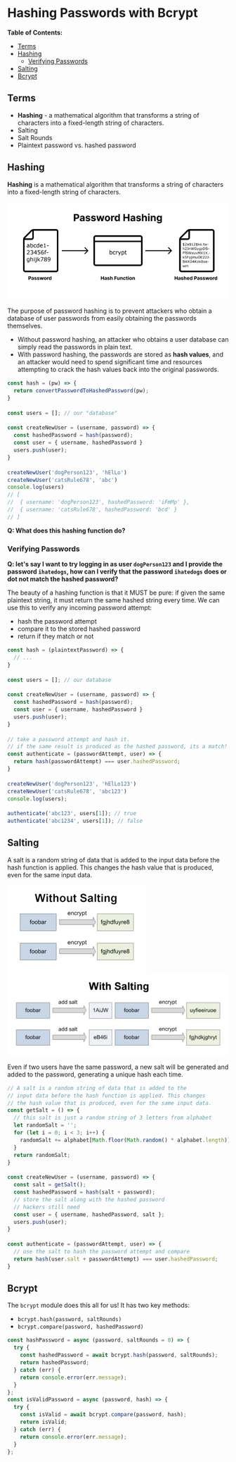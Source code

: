 # Hashing Passwords with Bcrypt

**Table of Contents:**
- [Terms](#terms)
- [Hashing](#hashing)
  - [Verifying Passwords](#verifying-passwords)
- [Salting](#salting)
- [Bcrypt](#bcrypt)

## Terms
* **Hashing** - a mathematical algorithm that transforms a string of characters into a fixed-length string of characters. 
* Salting
* Salt Rounds
* Plaintext password vs. hashed password

## Hashing

**Hashing** is a mathematical algorithm that transforms a string of characters into a fixed-length string of characters. 

![alt text](./img/hashing.png)

The purpose of password hashing is to prevent attackers who obtain a database of user passwords from easily obtaining the passwords themselves. 
* Without password hashing, an attacker who obtains a user database can simply read the passwords in plain text. 
* With password hashing, the passwords are stored as **hash values**, and an attacker would need to spend significant time and resources attempting to crack the hash values back into the original passwords.

```js
const hash = (pw) => {
  return convertPasswordToHashedPassword(pw);
}

const users = []; // our "database"

const createNewUser = (username, password) => {
  const hashedPassword = hash(password);
  const user = { username, hashedPassword }
  users.push(user);
}

createNewUser('dogPerson123', 'hElLo')
createNewUser('catsRule678', 'abc')
console.log(users)
// [
//  { username: 'dogPerson123', hashedPassword: 'iFmMp' },
//  { username: 'catsRule678', hashedPassword: 'bcd' }
// ]
```

**Q: What does this hashing function do?**

### Verifying Passwords

**Q: let's say I want to try logging in as user `dogPerson123` and I provide the password `ihatedogs`, how can I verify that the password `ihatedogs` does or dot not match the hashed password?**

The beauty of a hashing function is that it MUST be pure: if given the same plaintext string, it must return the same hashed string every time. We can use this to verify any incoming password attempt:
* hash the password attempt
* compare it to the stored hashed password
* return if they match or not

```js
const hash = (plaintextPassword) => {
  // ...
}

const users = []; // our database

const createNewUser = (username, password) => {
  const hashedPassword = hash(password);
  const user = { username, hashedPassword }
  users.push(user);
}

// take a password attempt and hash it.
// if the same result is produced as the hashed password, its a match!
const authenticate = (passwordAttempt, user) => {
  return hash(passwordAttempt) === user.hashedPassword;
}

createNewUser('dogPerson123', 'hElLo123')
createNewUser('catsRule678', 'abc123')
console.log(users);

authenticate('abc123', users[1]); // true
authenticate('abc1234', users[1]); // false
```

## Salting


A salt is a random string of data that is added to the input data before the hash function is applied. This changes the hash value that is produced, even for the same input data.

![alt text](./img/without-salting.png)
![alt text](./img/with-salting.png)

Even if two users have the same password, a new salt will be generated and added to the password, generating a unique hash each time. 

```js
// A salt is a random string of data that is added to the 
// input data before the hash function is applied. This changes 
// the hash value that is produced, even for the same input data.
const getSalt = () => {
  // this salt is just a random string of 3 letters from alphabet
  let randomSalt = '';
  for (let i = 0; i < 3; i++) {
    randomSalt += alphabet[Math.floor(Math.random() * alphabet.length)];
  }
  return randomSalt;
}

const createNewUser = (username, password) => {
  const salt = getSalt();
  const hashedPassword = hash(salt + password);
  // store the salt along with the hashed password
  // hackers still need 
  const user = { username, hashedPassword, salt };
  users.push(user);
}

const authenticate = (passwordAttempt, user) => {
  // use the salt to hash the password attempt and compare
  return hash(user.salt + passwordAttempt) === user.hashedPassword;
}
```

## Bcrypt

The `bcrypt` module does this all for us! It has two key methods:
* `bcrypt.hash(password, saltRounds)`
* `bcrypt.compare(password, hashedPassword)`

```js
const hashPassword = async (password, saltRounds = 8) => {
  try {
    const hashedPassword = await bcrypt.hash(password, saltRounds);
    return hashedPassword;
  } catch (err) {
    return console.error(err.message);
  }
};
const isValidPassword = async (password, hash) => {
  try {
    const isValid = await bcrypt.compare(password, hash);
    return isValid;
  } catch (err) {
    return console.error(err.message);
  }
};
```
